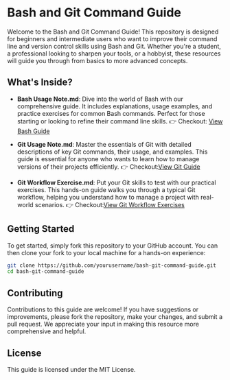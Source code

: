 # Bash and Git Command Guide

Welcome to the Bash and Git Command Guide! This repository is designed for beginners and intermediate users who want to improve their command line and version control skills using Bash and Git. Whether you're a student, a professional looking to sharpen your tools, or a hobbyist, these resources will guide you through from basics to more advanced concepts.

## What's Inside?

- **Bash Usage Note.md**: Dive into the world of Bash with our comprehensive guide. It includes explanations, usage examples, and practice exercises for common Bash commands. Perfect for those starting or looking to refine their command line skills. 👉 Checkout: [View Bash Guide](Bash%20Usage%20Note.md)

- **Git Usage Note.md**: Master the essentials of Git with detailed descriptions of key Git commands, their usage, and examples. This guide is essential for anyone who wants to learn how to manage versions of their projects efficiently. 👉 Checkout:[View Git Guide](Git%20Usage%20Note.md)

- **Git Workflow Exercise.md**: Put your Git skills to test with our practical exercises. This hands-on guide walks you through a typical Git workflow, helping you understand how to manage a project with real-world scenarios. 👉 Checkout:[View Git Workflow Exercises](Git%20Workflow%20Exercise.md)

## Getting Started

To get started, simply fork this repository to your GitHub account. You can then clone your fork to your local machine for a hands-on experience:

```bash
git clone https://github.com/yourusername/bash-git-command-guide.git
cd bash-git-command-guide
```

## Contributing

Contributions to this guide are welcome! If you have suggestions or improvements, please fork the repository, make your changes, and submit a pull request. We appreciate your input in making this resource more comprehensive and helpful.

## License

This guide is licensed under the MIT License.
